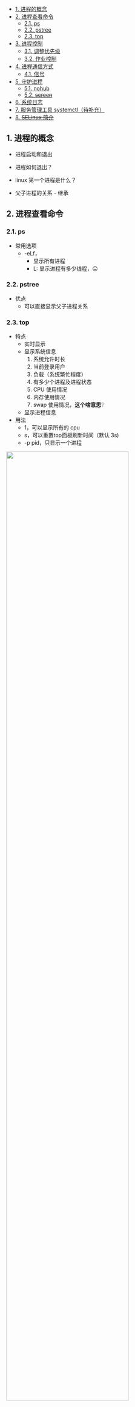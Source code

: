 <!-- TOC -->

- [1. 进程的概念](#1-进程的概念)
- [2. 进程查看命令](#2-进程查看命令)
    - [2.1. ps](#21-ps)
    - [2.2. pstree](#22-pstree)
    - [2.3. top](#23-top)
- [3. 进程控制](#3-进程控制)
    - [3.1. 调整优先级](#31-调整优先级)
    - [3.2. 作业控制](#32-作业控制)
- [4. 进程通信方式](#4-进程通信方式)
    - [4.1. 信号](#41-信号)
- [5. 守护进程](#5-守护进程)
    - [5.1. nohub](#51-nohub)
    - [5.2. ~~screen~~](#52-screen)
- [6. 系统日志](#6-系统日志)
- [7. 服务管理工具 systemctl（<u>待补充</u>）](#7-服务管理工具-systemctlu待补充u)
- [8. ~~SELinux 简介~~](#8-selinux-简介)

<!-- /TOC -->



## 1. 进程的概念

- 进程启动和退出
- 进程如何退出？
- linux 第一个进程是什么？

- 父子进程的关系 - 继承





## 2. 进程查看命令



### 2.1. ps

- 常用选项
  - -eLf，
    - 显示所有进程
    - L: 显示进程有多少线程，:stuck_out_tongue:





### 2.2. pstree

- 优点
  - 可以直接显示父子进程关系





### 2.3. top

- 特点
  - 实时显示
  - 显示系统信息
    1. 系统允许时长
    2. 当前登录用户
    3. 负载（系统繁忙程度）
    4. 有多少个进程及进程状态
    5. CPU 使用情况
    6. 内存使用情况
    7. swap 使用情况，**这个啥意思**:grey_question:
  - 显示进程信息
- 用法
  - 1，可以显示所有的 cpu
  - s，可以重置top面板刷新时间（默认 3s)
  - -p pid，只显示一个进程



<img width="80%" src="https://blog-bt.oss-cn-beijing.aliyuncs.com/1/20220405173248.png">



**使用 1 和 s**

<img width="80%" src="https://blog-bt.oss-cn-beijing.aliyuncs.com/1/20220405173337.png">



## 3. 进程控制



### 3.1. 调整优先级



- 使用的指令
  - nice
  - renice，（进程运行期间，就可以调整优先级）
  - 使用方式：`nice|renice pid 新值`
- nice 值范围
  - -20 - 19，值越小优先级越高，抢占资源就越多
- 一个进程启动时
  - 默认的 nice 值 0
  - 进程父进程的 UID，所以，可执行程序跟用户息息相关



**自己写个简单的脚本试试：**

**a.sh**

```bash
#! /bin/bash
echo $$
while :
do
	:
done    
```



**./a.sh**



<img width="50%" src="https://blog-bt.oss-cn-beijing.aliyuncs.com/1/20220405175547.png">





**top -p 24409**

cpu 使用率 100%

<img width="80%" src="https://blog-bt.oss-cn-beijing.aliyuncs.com/1/20220405175653.png">



**renice**

<img width="70%" src="https://blog-bt.oss-cn-beijing.aliyuncs.com/1/20220405175836.png">







### 3.2. 作业控制



- 命令
  - jobs
  - bg
    - bg 任务号
  - fg
    - fg 任务号
  - ctrl + z
    - 让进程暂停（**并不是kill 掉线程**）
- 符号
  - &，（后台运行符号）





**练习，进程前后台运行切换**

**运行脚本 -》top 查看**

![image-20220405180714518](https://blog-bt.oss-cn-beijing.aliyuncs.com/1/20220405180714.png)



**ctrl+z -》top 查看**

![image-20220405180928617](https://blog-bt.oss-cn-beijing.aliyuncs.com/1/20220405180928.png)





**jobs -》fg 1 -》top 查看**

![image-20220405181116874](https://blog-bt.oss-cn-beijing.aliyuncs.com/1/20220405181117.png)



**ctrl+z -》bg 1**

<img width="50%" src="https://blog-bt.oss-cn-beijing.aliyuncs.com/1/20220405181243.png">







## 4. 进程通信方式 



### 4.1. 信号



- 信号是进程间通信方式之一，典型用法：终端用户输入一个中断信息，将某个进程终止
- 命令
  - kill -l，查看支持哪些信号及信号值
  - 前台进程运行时，执行 ctrl+c，就是发送的 sigint 信息（相当于 kil -2 pid）
    - *可以在脚本中处理该信号，让程序不能被 ctrl+c 终止*
  - kill -9 pid ，发送的是 SIGKILL 信号，该信号不能被阻塞或处理

<img width="80%" src="https://blog-bt.oss-cn-beijing.aliyuncs.com/1/20220405200842.png">







## 5. 守护进程



### 5.1. nohub

- nohub 和 & 可以让一个命令，忽略（hangup）信号。示例：
  - `nohub tail -f /var/log/messages &` 
  - `nohub java -jar xxx.jar &`
- nohub 和 & 运行的进程并不是 守护进程
- nohub & 用终端启动一个命令后，关闭终端，那么该进程的父进程就是 1
  - 原因：关闭终端，该进程是孤儿进程，被 1 进程收留了
- 和守护进程相同的地方
  - **进程不受终端是否关闭影响**





### 5.2. ~~screen~~



~~没写，当时不知道什么作用~~



## 6. 系统日志



- 位置，`/var/logs`，需要关注下面的日志
  - `messages`, 常规日志
  - `dmesg`, 内核日志
  - `secure`, 安全日志
  - `cron`, 定时任务日志





## 7. 服务管理工具 systemctl（<u>待补充</u>）



- 服务管理工具
  - `service`（centos6）
  - `systemctl`（centos7）

- `systemctl` 常见操作
  - `systemctl start|stop|restart|reload|enable|disable 服务名称`







## 8. ~~SELinux 简介~~



~~先不写了:x:~~











